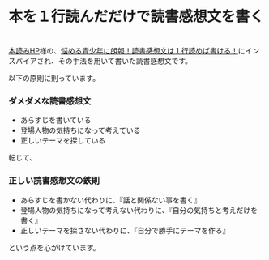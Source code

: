 # 本を１行読んだだけで読書感想文を書く
　  
[本読みHP](http://www.ne.jp/asahi/ymgs/hon/index.htm)様の、[悩める青少年に朗報！読書感想文は１行読めば書ける！](http://www.ne.jp/asahi/ymgs/hon/kansou_folder/kansou00.htm)にインスパイアされ、その手法を用いて書いた読書感想文です。  

以下の原則に則っています。
　  
### ダメダメな読書感想文
 * あらすじを書いている
 * 登場人物の気持ちになって考えている
 * 正しいテーマを探している 


転じて、

### 正しい読書感想文の鉄則
 * あらすじを書かない代わりに、『話と関係ない事を書く』
 * 登場人物の気持ちになって考えない代わりに、『自分の気持ちと考えだけを書く』
 * 正しいテーマを探さない代わりに、『自分で勝手にテーマを作る』

という点を心がけています。

 
 
